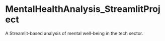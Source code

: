 # MentalHealthAnalysis_StreamlitProject
A Streamlit-based analysis of mental well-being in the tech sector.
